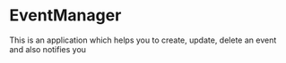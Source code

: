 # EventManager
This is an application which helps you to create, update, delete an event and also notifies you
